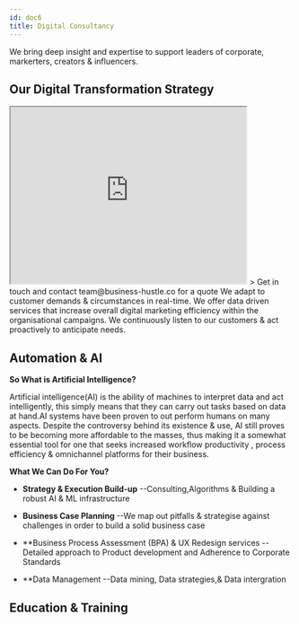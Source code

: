 ```yaml
---
id: doc6
title: Digital Consultancy
---
```


We bring deep insight and expertise to support leaders of corporate, markerters, creators & influencers.

## Our Digital Transformation Strategy

<iframe width="420" height="315"
src="https://www.youtube.com/embed/wxl6E0czWbw">
</iframe>
> Get in touch and contact team@business-hustle.co for a quote
We adapt to customer demands & circumstances in real-time. We offer data driven services that increase overall digital marketing efficiency within the organisational campaigns. We continuously listen to our customers & act proactively to anticipate needs.

## Automation & AI

**So What is Artificial Intelligence?**

Artificial intelligence(AI) is the ability of machines to interpret data and act intelligently, this simply means that they can carry out tasks based on data at hand.AI systems have been proven to out perform humans on many aspects. Despite the controversy behind its existence & use, AI still proves to be becoming more affordable to the masses, thus making it a somewhat essential tool for one that seeks increased workflow productivity , process efficiency & omnichannel platforms for their business. 

**What We Can Do For You?**

* **Strategy & Execution Build-up**
  --Consulting,Algorithms & Building a robust AI & ML infrastructure 
  
* **Business Case Planning**
  --We map out pitfalls & strategise against challenges in order to build a solid business case
  
* **Business Process Assessment (BPA) & UX Redesign services
 --Detailed approach to Product development and Adherence to Corporate Standards

* **Data Management
  --Data mining, Data strategies,& Data intergration

## Education & Training 
